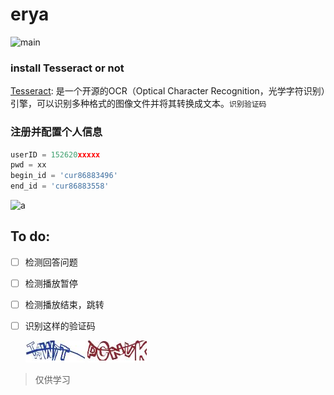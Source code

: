 # erya 
![main](./main.gif)

### install Tesseract or not

[Tesseract](https://github.com/tesseract-ocr/tesseract):
       是一个开源的OCR（Optical Character Recognition，光学字符识别）引擎，可以识别多种格式的图像文件并将其转换成文本。```识别验证码```
### 注册并配置个人信息
```python
userID = 152620xxxxx
pwd = xx
begin_id = 'cur86883496'
end_id = 'cur86883558'
```
![a](http://oai8l5dzh.bkt.clouddn.com/find_id.gif)
## To do:
- [ ] 检测回答问题
- [ ] 检测播放暂停
- [ ] 检测播放结束，跳转
- [ ] 识别这样的验证码

    ![](./2.png) 
    ![](./4.png)
    
> 仅供学习
